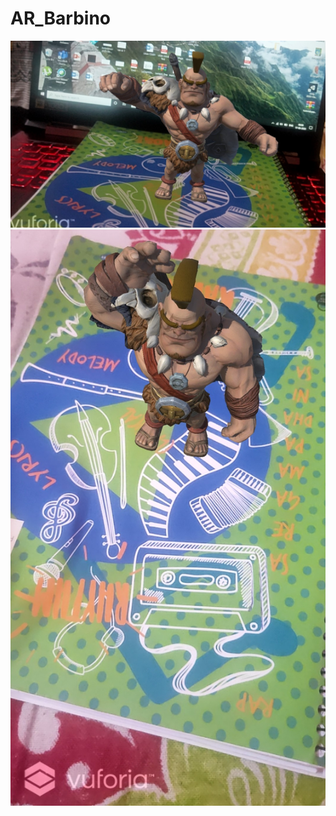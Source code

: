 # AR_Barbino

<img src="https://github.com/utsavgupta460/AR_Barbino/blob/master/Barbarian%20app%20screenshots/Screenshot1.jpg" width="600" ><img src="https://github.com/utsavgupta460/AR_Barbino/blob/master/Barbarian%20app%20screenshots/Screenshot_.jpg" width="600">

